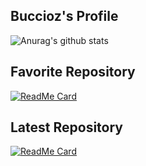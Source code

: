 ## Buccioz's Profile

![Anurag's github stats](https://github-readme-stats.vercel.app/api?username=Buccioz&show_icons=true&theme=dracula)

## Favorite Repository
[![ReadMe Card](https://github-readme-stats.vercel.app/api/pin/?username=Buccioz&repo=ARP-Poisoner&theme=dracula)](https://github.com/Buccioz/ARP-Poisoner)

## Latest Repository
[![ReadMe Card](https://github-readme-stats.vercel.app/api/pin/?username=Buccioz&repo=Intruder&theme=dracula)](https://github.com/Buccioz/Intruder)
